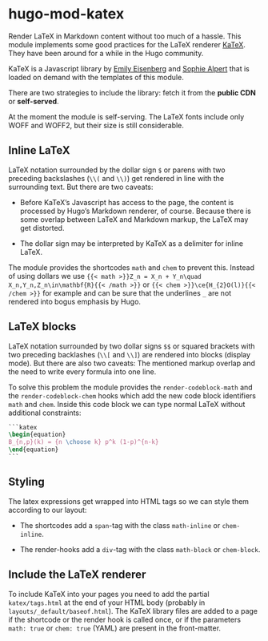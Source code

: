# hugo-mod-katex

Render LaTeX in Markdown content without too much of a hassle. This module implements some good practices for the LaTeX renderer [KaTeX](https://katex.org). They have been around for a while in the Hugo community.

KaTeX is a Javascript library by [Emily Eisenberg](https://github.com/xymostech) and [Sophie Alpert](https://sophiebits.com/) that is loaded on demand with the templates of this module.

There are two strategies to include the library: fetch it from the **public CDN** or **self-served**.

At the moment the module is self-serving. The LaTeX fonts include only WOFF and WOFF2, but their size is still considerable.

## Inline LaTeX

LaTeX notation surrounded by the dollar sign `$` or parens with two preceding backslashes (`\\(` and `\\)`) get rendered in line with the surrounding text. But there are two caveats:

- Before KaTeX’s Javascript has access to the page, the content is processed by Hugo’s Markdown renderer, of course. Because there is some overlap between LaTeX and Markdown markup, the LaTeX may get distorted.

- The dollar sign may be interpreted by KaTeX as a delimiter for inline LaTeX.

The module provides the shortcodes `math` and `chem` to prevent this. Instead of using dollars we use `{{< math >}}Z_n = X_n + Y_n\quad X_n,Y_n,Z_n\in\mathbf{R}{{< /math >}}` or `{{< chem >}}\ce{H_{2}O(l)}{{< /chem >}}` for example and can be sure that the underlines `_` are not rendered into bogus emphasis by Hugo.

## LaTeX blocks

LaTeX notation surrounded by two dollar signs `$$` or squared brackets with two preceding backlashes (`\\[` and `\\]`) are rendered into blocks (display mode). But there are also two caveats: The mentioned markup overlap and the need to write every formula into one line.

To solve this problem the module provides the `render-codeblock-math` and the `render-codeblock-chem` hooks which add the new code block identifiers `math` and `chem`. Inside this code block we can type normal LaTeX without additional constraints:

```latex
‍```katex
\begin{equation}
B_{n,p}(k) = {n \choose k} p^k (1-p)^{n-k}
\end{equation}
‍```
```

## Styling

The latex expressions get wrapped into HTML tags so we can style them according to our layout:

- The shortcodes add a `span`-tag with the class `math-inline` or `chem-inline`.

- The render-hooks add a `div`-tag with the class `math-block` or `chem-block`.

## Include the LaTeX renderer

To include KaTeX into your pages you need to add the partial `katex/tags.html` at the end of your HTML body (probably in `layouts/_default/baseof.html`). The KaTeX library files are added to a page if the shortcode or the render hook is called once, or if the parameters `math: true` or `chem: true` (YAML) are present in the front-matter.
